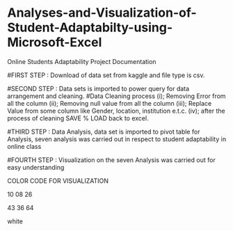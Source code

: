 # Analyses-and-Visualization-of-Student-Adaptabilty-using-Microsoft-Excel

Online Students Adaptability Project Documentation

#FIRST STEP :  Download of data set from kaggle and file type is csv.

#SECOND STEP : Data sets is imported to power query for data arrangement and cleaning.
#Data Cleaning process 
(i); Removing Error from all the column
(ii); Removing null value from all the column
(iii); Replace Value from some column like Gender, location, institution e.t.c.
(iv); after the process of cleaning SAVE % LOAD back to excel.

#THIRD STEP : Data Analysis, data set is imported to pivot table for Analysis, seven analysis was carried out in respect to student adaptability in online class

#FOURTH STEP : Visualization on the seven Analysis was carried out for easy understanding

COLOR CODE FOR VISUALIZATION

10    08  26

43   36   64

white
